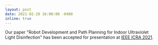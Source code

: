 ```yaml
---
layout: post
date: 2021-02-28 16:00:00 -0400
inline: true
---
```


Our paper "Robot Development and Path Planning for Indoor Ultraviolet Light Disinfection" has been accepted for presentation at <a href="http://www.icra2021.org/" target="_blank">IEEE ICRA 2021</a>.
